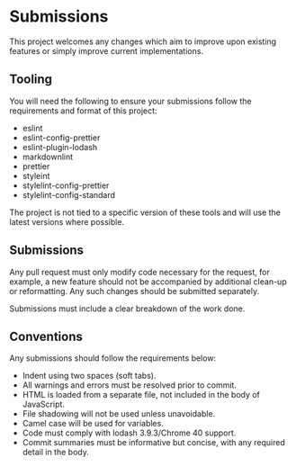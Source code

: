# Submissions

This project welcomes any changes which aim to improve upon existing features or simply improve current implementations.

## Tooling

You will need the following to ensure your submissions follow the requirements and format of this project:

- eslint
- eslint-config-prettier
- eslint-plugin-lodash
- markdownlint
- prettier
- styleint
- stylelint-config-prettier
- stylelint-config-standard

The project is not tied to a specific version of these tools and will use the latest versions where possible.

## Submissions

Any pull request must only modify code necessary for the request, for example, a new feature should not be accompanied by additional clean-up or reformatting. Any such changes should be submitted separately.

Submissions must include a clear breakdown of the work done.

## Conventions

Any submissions should follow the requirements below:

- Indent using two spaces (soft tabs).
- All warnings and errors must be resolved prior to commit.
- HTML is loaded from a separate file, not included in the body of JavaScript.
- File shadowing will not be used unless unavoidable.
- Camel case will be used for variables.
- Code must comply with lodash 3.9.3/Chrome 40 support.
- Commit summaries must be informative but concise, with any required detail in the body.
